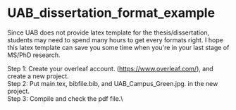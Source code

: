 # UAB_dissertation_format_example

Since UAB does not provide latex template for the thesis/dissertation, students may need to spend many hours to get every formats right. I hope this latex template can save you some time when you're in your last stage of MS/PhD research.

Step 1: Create your overleaf account. (https://www.overleaf.com/), and create a new project.\
Step 2: Put main.tex, bibfile.bib, and UAB_Campus_Green.jpg. in the new project.\
Step 3: Compile and check the pdf file.\
